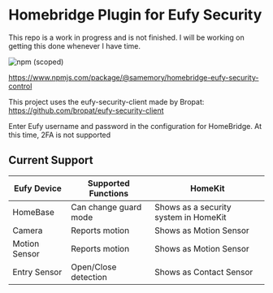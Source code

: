 # Homebridge Plugin for Eufy Security

This repo is a work in progress and is not finished. I will be working on getting this done whenever I have time.

![npm (scoped)](https://img.shields.io/npm/v/@samemory/homebridge-eufy-security-control?style=flat-square)

https://www.npmjs.com/package/@samemory/homebridge-eufy-security-control

This project uses the eufy-security-client made by Bropat: https://github.com/bropat/eufy-security-client

Enter Eufy username and password in the configuration for HomeBridge. At this time, 2FA is not supported

## Current Support

| Eufy Device   | Supported Functions   | HomeKit                               |
| ------------- | --------------------- | ------------------------------------- |
| HomeBase      | Can change guard mode | Shows as a security system in HomeKit |
| Camera        | Reports motion        | Shows as Motion Sensor                |
| Motion Sensor | Reports motion        | Shows as Motion Sensor                |
| Entry Sensor  | Open/Close detection  | Shows as Contact Sensor               |
